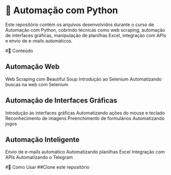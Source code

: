 
# 📌 Automação com Python
Este repositório contém os arquivos desenvolvidos durante o curso de Automação com Python, cobrindo técnicas como web scraping, automação de interfaces gráficas, manipulação de planilhas Excel, integração com APIs e envio de e-mails automáticos.

#📂 Conteúdo
## Automação Web
Web Scraping com Beautiful Soup
Introdução ao Selenium
Automatizando buscas na web com Selenium

## Automação de Interfaces Gráficas
Introdução às interfaces gráficas
Automatizando ações do mouse e teclado
Reconhecimento de imagens
Preenchimento de formulários
Automatizando jogos

## Automação Inteligente
Envio de e-mails automático
Automatizando planilhas Excel
Integração com APIs
Automatizando o Telegram

#🚀 Como Usar
##Clone este repositório
